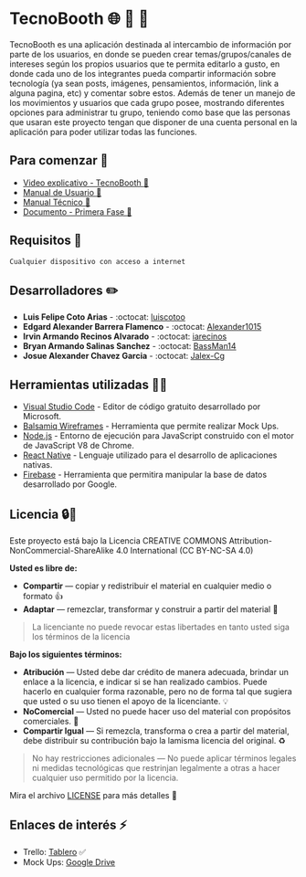 # TecnoBooth :globe_with_meridians: :iphone: :speech_balloon:
TecnoBooth es una aplicación destinada al intercambio de información por parte de los usuarios, en donde se pueden crear temas/grupos/canales de intereses según los propios usuarios que te permita editarlo a gusto, en donde cada uno de los integrantes pueda compartir información sobre tecnología (ya sean posts, imágenes, pensamientos, información, link a alguna pagina, etc) y comentar sobre estos. Además de tener un manejo de los movimientos y usuarios que cada grupo posee, mostrando diferentes opciones para administrar tu grupo, teniendo como base que las personas que usaran este proyecto tengan que disponer de una cuenta personal en la aplicación para poder utilizar todas las funciones.

## Para comenzar :rocket:
* [Video explicativo - TecnoBooth :movie_camera:](https://drive.google.com/file/d/1p1cB4TogLFLXMKvIqFw5yjdgWoNQbLt6/view?usp=sharing)
* [Manual de Usuario :boy:](https://drive.google.com/file/d/1zEMzlvI25DTjdsNUGBSd-JK_HRk8q1Lv/view?usp=sharing)
* [Manual Técnico :construction_worker:](https://drive.google.com/file/d/1PcWgbomN86GfS0e_keHub4uZDW27ItkS/view?usp=sharing)
* [Documento - Primera Fase :movie_camera:](https://drive.google.com/file/d/1frJ80hPfq77Buu2ZV5UQ50U6tHbIW7mC/view?usp=sharing)


## Requisitos :rotating_light:
```
Cualquier dispositivo con acceso a internet
```

## Desarrolladores :pencil2:
* **Luis Felipe Coto Arias** - :octocat: [luiscotoo](https://github.com/luiscotoo)
* **Edgard Alexander Barrera Flamenco** - :octocat: [Alexander1015](https://github.com/Alexander1015)
* **Irvin Armando Recinos Alvarado** - :octocat: [iarecinos](https://github.com/iarecinos)
* **Bryan Armando Salinas Sanchez** - :octocat: [BassMan14](https://github.com/BassMan14)
* **Josue Alexander Chavez Garcia** - :octocat: [Jalex-Cg](https://github.com/Jalex-Cg)

## Herramientas utilizadas :wrench::hammer:
* [Visual Studio Code](https://code.visualstudio.com/) - Editor de código gratuito desarrollado por Microsoft.
* [Balsamiq Wireframes](https://balsamiq.com/wireframes/) - Herramienta que permite realizar Mock Ups.
* [Node.js](https://nodejs.org/es/) - Entorno de ejecución para JavaScript construido con el motor de JavaScript V8 de Chrome.
* [React Native](https://reactnative.dev/) - Lenguaje utilizado para el desarrollo de aplicaciones nativas.
* [Firebase](https://firebase.google.com/?hl=es) - Herramienta que permitira manipular la base de datos desarrollado por Google.

## Licencia :lock::page_facing_up:
Este proyecto está bajo la Licencia CREATIVE COMMONS Attribution-NonCommercial-ShareAlike 4.0 International (CC BY-NC-SA 4.0)

**Usted es libre de:**
* **Compartir** — copiar y redistribuir el material en cualquier medio o formato :+1:
* **Adaptar** — remezclar, transformar y construir a partir del material :dizzy:

> La licenciante no puede revocar estas libertades en tanto usted siga los términos de la licencia

**Bajo los siguientes términos:**

* **Atribución** — Usted debe dar crédito de manera adecuada, brindar un enlace a la licencia, e indicar si se han realizado cambios. Puede hacerlo en cualquier forma razonable, pero no de forma tal que sugiera que usted o su uso tienen el apoyo de la licenciante. :bulb:
* **NoComercial** — Usted no puede hacer uso del material con propósitos comerciales.  :closed_lock_with_key:
* **Compartir Igual** — Si remezcla, transforma o crea a partir del material, debe distribuir su contribución bajo la lamisma licencia del original. :recycle:

> No hay restricciones adicionales — No puede aplicar términos legales ni medidas tecnológicas que restrinjan legalmente a otras a hacer cualquier uso permitido por la licencia.

Mira el archivo [LICENSE](https://creativecommons.org/licenses/by-nc-sa/4.0/) para más detalles :eyes:

## Enlaces de interés :zap:
* Trello: [Tablero](https://trello.com/b/2JIUKo6I/tecnobooth) :white_check_mark:
* Mock Ups: [Google Drive](https://drive.google.com/drive/folders/1r8lTxjP30m52njKW0UxethJu0AvyLlIs?usp=sharing)
